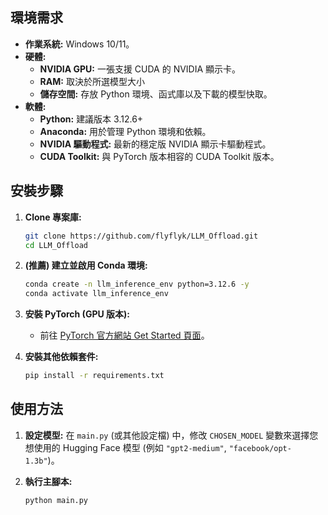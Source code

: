 ## 環境需求

*   **作業系統:** Windows 10/11。
*   **硬體:**
    *   **NVIDIA GPU:** 一張支援 CUDA 的 NVIDIA 顯示卡。
    *   **RAM:** 取決於所選模型大小
    *   **儲存空間:** 存放 Python 環境、函式庫以及下載的模型快取。
*   **軟體:**
    *   **Python:** 建議版本 3.12.6+
    *   **Anaconda:** 用於管理 Python 環境和依賴。
    *   **NVIDIA 驅動程式:** 最新的穩定版 NVIDIA 顯示卡驅動程式。
    *   **CUDA Toolkit:** 與 PyTorch 版本相容的 CUDA Toolkit 版本。

## 安裝步驟

1.  **Clone 專案庫:**
    ```bash
    git clone https://github.com/flyflyk/LLM_Offload.git
    cd LLM_Offload
    ```

2.  **(推薦) 建立並啟用 Conda 環境:**
    ```bash
    conda create -n llm_inference_env python=3.12.6 -y
    conda activate llm_inference_env
    ```

3.  **安裝 PyTorch (GPU 版本):**
    *   前往 [PyTorch 官方網站 Get Started 頁面](https://pytorch.org/get-started/locally/)。

4.  **安裝其他依賴套件:**
    ```bash
    pip install -r requirements.txt
    ```

## 使用方法

1.  **設定模型:**
    在 `main.py` (或其他設定檔) 中，修改 `CHOSEN_MODEL` 變數來選擇您想使用的 Hugging Face 模型 (例如 `"gpt2-medium"`, `"facebook/opt-1.3b"`)。

2.  **執行主腳本:**
    ```bash
    python main.py
    ```